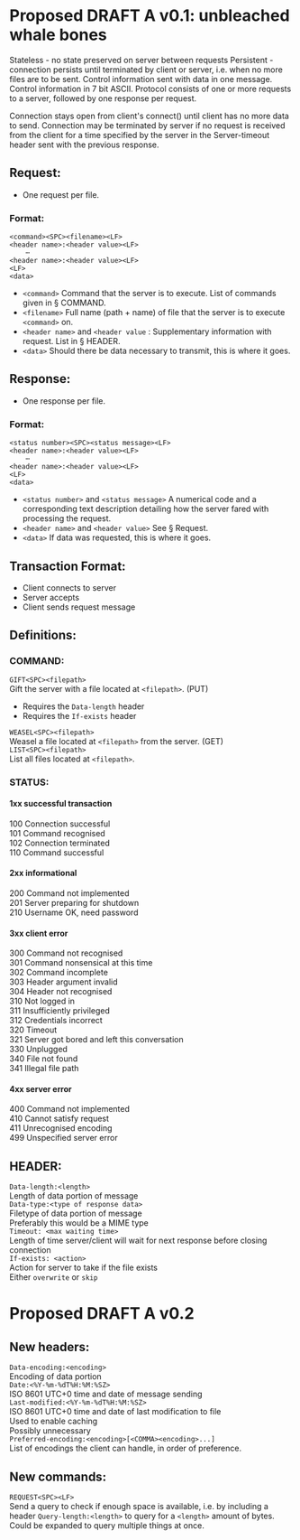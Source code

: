 # Proposed DRAFT A v0.1: unbleached whale bones
Stateless - no state preserved on server between requests
Persistent - connection persists until terminated by client or server, i.e. when no more files are to be sent.
Control information sent with data in one message.
Control information in 7 bit ASCII.
Protocol consists of one or more requests to a server, followed by one response per request.

Connection stays open from client's connect() until client has no more data to send.
Connection may be terminated by server if no request is received from the client for a time specified by
the server in the Server-timeout header sent with the previous response.


## Request:
- One request per file.

### Format:
```
<command><SPC><filename><LF>
<header name>:<header value><LF>
	⋯
<header name>:<header value><LF>
<LF>
<data>
```
- ```<command>``` Command that the server is to execute. List of commands given in § COMMAND.
- ```<filename>``` Full name (path + name) of file that the server is to execute ```<command>``` on.
- ```<header name>``` and ```<header value``` : Supplementary information with request. List in § HEADER.
- ```<data>``` Should there be data necessary to transmit, this is where it goes.

## Response:
- One response per file.
### Format:
```
<status number><SPC><status message><LF>
<header name>:<header value><LF>
	⋯
<header name>:<header value><LF>
<LF>
<data>
```
- ```<status number>``` and ```<status message>``` A numerical code and a corresponding text description detailing how the server fared with processing the request.
- ```<header name>``` and ```<header value>``` See § Request.
- ```<data>``` If data was requested, this is where it goes.

## Transaction Format:
- Client connects to server
- Server accepts
- Client sends request message

## Definitions:
### COMMAND:

```GIFT<SPC><filepath>```  
Gift the server with a file located at ```<filepath>```. (PUT)
- Requires the ```Data-length``` header  
- Requires the ```If-exists``` header  
  
```WEASEL<SPC><filepath>```  
Weasel a file located at ```<filepath>``` from the server. (GET)  
```LIST<SPC><filepath>```  
List all files located at ```<filepath>```.  

### STATUS:

#### 1xx successful transaction  
100 Connection successful  
101 Command recognised  
102 Connection terminated  
110 Command successful  
  
#### 2xx informational  
200 Command not implemented  
201 Server preparing for shutdown  
210 Username OK, need password  
  
#### 3xx client error  
300 Command not recognised  
301 Command nonsensical at this time  
302 Command incomplete  
303 Header argument invalid  
304 Header not recognised  
310 Not logged in  
311 Insufficiently privileged  
312 Credentials incorrect  
320 Timeout  
321 Server got bored and left this conversation  
330 Unplugged  
340 File not found  
341 Illegal file path  
  
#### 4xx server error  
400 Command not implemented  
410 Cannot satisfy request  
411 Unrecognised encoding  
499 Unspecified server error  
  
## HEADER:
```Data-length:<length>```  
Length of data portion of message  
```Data-type:<type of response data>```  
Filetype of data portion of message  
Preferably this would be a MIME type  
```Timeout: <max waiting time>```  
Length of time server/client will wait for next response before closing connection  
```If-exists: <action>```  
Action for server to take if the file exists  
Either ```overwrite``` or ```skip```  

# Proposed DRAFT A v0.2
## New headers:
```Data-encoding:<encoding>```  
Encoding of data portion  
```Date:<%Y-%m-%dT%H:%M:%SZ>```  
ISO 8601 UTC+0 time and date of message sending  
```Last-modified:<%Y-%m-%dT%H:%M:%SZ>```  
ISO 8601 UTC+0 time and date of last modification to file  
Used to enable caching  
Possibly unnecessary  
```Preferred-encoding:<encoding>[<COMMA><encoding>...]```  
List of encodings the client can handle, in order of preference.  

## New commands:  
```REQUEST<SPC><LF>```  
Send a query to check if enough space is available, i.e. by including a header ```Query-length:<length>``` to query for a  ```<length>``` amount of bytes.  
Could be expanded to query multiple things at once.  
